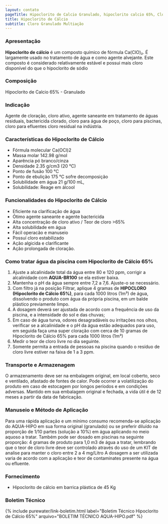 ```yaml
---
layout: contato
pageTitle: Hipoclorito de Calcio Granulado, hipoclorito calcio 65%, Cloro granulado multiação, agente alvejante,
title: Hipoclorito de Cálcio
subtitle: Cloro Granulado Multiação
---
```


### Apresentação

**Hipoclorito de cálcio** é um composto químico de fórmula Ca(ClO)₂. É largamente usado no tratamento de água e como agente alvejante. Este composto é considerado relativamente estável e possui mais cloro disponível do que o hipoclorito de sódio

### Composição

Hipoclorito de Calcio 65% - Granulado

### Indicação

Agente de cloração, cloro ativo, agente saneante em tratamento de águas residuais, bactericida clorado, cloro para água de poço, cloro para piscinas, cloro para efluentes cloro residual na indústria.

### Características do Hipoclorito de Cálcio

- Fórmula molecular	Ca(OCl)2
- Massa molar	142.98 g/mol
- Aparência	pó branco/cinza
- Densidade	2.35 g/cm3 (20 °C)
- Ponto de fusão 100 °C
- Ponto de ebulição	175 °C sofre decomposição
- Solubilidade em água	21 g/100 mL, 
- Solubilidade: Reage em álcool


### Funcionalidades do Hipoclorito de Cálcio

- Eficiente na clarificação de água
- Ótimo agente saneante e agente bactericida
- Alta concentração de cloro ativo / Teor de cloro >65%
- Alta solubilidade em água
- Fácil operacão e manuseio
- Possuí cloro estabilizado
- Ação algicida e clarificante
- Ação prolongada de cloração.

### **Como tratar água da piscina com Hipoclorito de Cálcio 65%**

1. Ajuste a alcalinidade total da água entre 80 e 120 ppm, corrigir a alcalinidade com **AQUA-BR100** se ela estiver baixa.
2. Mantenha o pH da água sempre entre 7,2 a 7,6. Ajuste-o se necessário.
3. Com filtro já na posição Filtrar, aplique 4 gramas de **HIPOCLORO (Hipoclorito de Cálcio 65%)**, para cada 1000 litros (1m³) de água, dissolvendo o produto com água da própria piscina, em um balde plástico previamente limpo.
4. A dosagem deverá ser ajustada de acordo com a frequência de uso da piscina, e a intensidade do sol e das chuvas;
5. Em caso de água turva, odores desagradáveis ou irritações nos olhos, verificar se a alcalinidade e o pH da água estão adequados para uso, em seguida faça uma super cloração com cerca de 10 gramas de Hipoclorito de Cálcio 65% para cada 1000 litros (1m³)
6. Medir o teor de cloro livre no dia seguinte.
7. Somente permita a entrada de pessoas na piscina quando o resíduo de cloro livre estiver na faixa de 1 a 3 ppm.


### Transporte e Armazenagem

O armazenamento deve ser na embalagem original, em local coberto, seco e ventilado, afastado    de fontes de calor. 
Pode ocorrer a volatilização do produto em caso de estocagem por longos períodos e em condições adversas.
Mantido em sua embalagem original e fechada, a vida útil é de 12 meses a partir da data de  fabricação.

### Manuseio e Método de Aplicação

Para uma rápida aplicação e um mínimo consumo recomenda-se aplicação do AQUA-HIPO em sua forma original (granulado) ou se preferir diluído na proporção de 1/10 partes (solução a 10%) em água aplicando no meio aquoso a tratar.
Também pode ser dosado em piscinas na seguinte proporção: 4 gramas de produto para 1,0 m3 de água a tratar, lembrando que o teor de cloro livre deve ser controlado através do uso de um KIT de analise para manter o cloro entre 2 a 4 mg/Litro
A dosagem a ser utilizada varia de acordo com a aplicação e teor de contaminates presente na água ou efluente.

### Fornecimento

- Hipoclorito de cálcio em barrica plástica de 45 Kg

### Boletim Técnico

{% include purewater/link-boletim.html label="Boletim Técnico Hipoclorito de Cálcio 65%" arquivo="BOLETIM TÉCNICO AQUA-HIPO.pdf" %}

